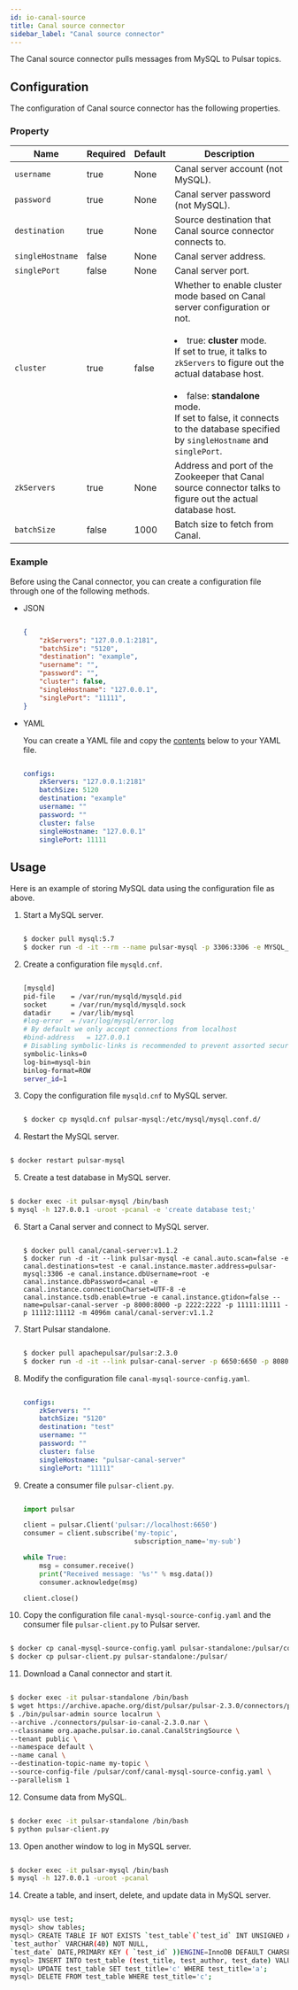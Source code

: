 ```yaml
---
id: io-canal-source
title: Canal source connector
sidebar_label: "Canal source connector"
---
```


The Canal source connector pulls messages from MySQL to Pulsar topics.

## Configuration

The configuration of Canal source connector has the following properties.

### Property

| Name | Required | Default | Description |
|------|----------|---------|-------------|
| `username` | true | None | Canal server account (not MySQL).|
| `password` | true | None | Canal server password (not MySQL). |
|`destination`|true|None|Source destination that Canal source connector connects to.
| `singleHostname` | false | None | Canal server address.|
| `singlePort` | false | None | Canal server port.|
| `cluster` | true | false | Whether to enable cluster mode based on Canal server configuration or not.<br /><br /><li>true: **cluster** mode.<br />If set to true, it talks to `zkServers` to figure out the actual database host.<br /><br /></li><li>false: **standalone** mode.<br />If set to false, it connects to the database specified by `singleHostname` and `singlePort`. </li>|
| `zkServers` | true | None | Address and port of the Zookeeper that Canal source connector talks to figure out the actual database host.|
| `batchSize` | false | 1000 | Batch size to fetch from Canal. |

### Example

Before using the Canal connector, you can create a configuration file through one of the following methods.

* JSON 

  ```json
  
  {
      "zkServers": "127.0.0.1:2181",
      "batchSize": "5120",
      "destination": "example",
      "username": "",
      "password": "",
      "cluster": false,
      "singleHostname": "127.0.0.1",
      "singlePort": "11111",
  }
  
  ```

* YAML

  You can create a YAML file and copy the [contents](https://github.com/apache/pulsar/blob/master/pulsar-io/canal/src/main/resources/canal-mysql-source-config.yaml) below to your YAML file.

  ```yaml
  
  configs:
      zkServers: "127.0.0.1:2181"
      batchSize: 5120
      destination: "example"
      username: ""
      password: ""
      cluster: false
      singleHostname: "127.0.0.1"
      singlePort: 11111
  
  ```

## Usage

Here is an example of storing MySQL data using the configuration file as above.

1. Start a MySQL server.

   ```bash
   
   $ docker pull mysql:5.7
   $ docker run -d -it --rm --name pulsar-mysql -p 3306:3306 -e MYSQL_ROOT_PASSWORD=canal -e MYSQL_USER=mysqluser -e MYSQL_PASSWORD=mysqlpw mysql:5.7
   
   ```

2. Create a configuration file `mysqld.cnf`.

   ```bash
   
   [mysqld]
   pid-file    = /var/run/mysqld/mysqld.pid
   socket      = /var/run/mysqld/mysqld.sock
   datadir     = /var/lib/mysql
   #log-error  = /var/log/mysql/error.log
   # By default we only accept connections from localhost
   #bind-address   = 127.0.0.1
   # Disabling symbolic-links is recommended to prevent assorted security risks
   symbolic-links=0
   log-bin=mysql-bin
   binlog-format=ROW
   server_id=1
   
   ```

3. Copy the configuration file `mysqld.cnf` to MySQL server.

   ```bash
   
   $ docker cp mysqld.cnf pulsar-mysql:/etc/mysql/mysql.conf.d/
   
   ```

4.  Restart the MySQL server.

   ```bash
   
   $ docker restart pulsar-mysql
   
   ```

5.  Create a test database in MySQL server.

   ```bash
   
   $ docker exec -it pulsar-mysql /bin/bash
   $ mysql -h 127.0.0.1 -uroot -pcanal -e 'create database test;'
   
   ```

6. Start a Canal server and connect to MySQL server.

   ```
   
   $ docker pull canal/canal-server:v1.1.2
   $ docker run -d -it --link pulsar-mysql -e canal.auto.scan=false -e canal.destinations=test -e canal.instance.master.address=pulsar-mysql:3306 -e canal.instance.dbUsername=root -e canal.instance.dbPassword=canal -e canal.instance.connectionCharset=UTF-8 -e canal.instance.tsdb.enable=true -e canal.instance.gtidon=false --name=pulsar-canal-server -p 8000:8000 -p 2222:2222 -p 11111:11111 -p 11112:11112 -m 4096m canal/canal-server:v1.1.2
   
   ```

7. Start Pulsar standalone.

   ```bash
   
   $ docker pull apachepulsar/pulsar:2.3.0
   $ docker run -d -it --link pulsar-canal-server -p 6650:6650 -p 8080:8080 -v $PWD/data:/pulsar/data --name pulsar-standalone apachepulsar/pulsar:2.3.0 bin/pulsar standalone
   
   ```

8. Modify the configuration file `canal-mysql-source-config.yaml`.

   ```yaml
   
   configs:
       zkServers: ""
       batchSize: "5120"
       destination: "test"
       username: ""
       password: ""
       cluster: false
       singleHostname: "pulsar-canal-server"
       singlePort: "11111"
   
   ```

9. Create a consumer file `pulsar-client.py`.

   ```python
   
   import pulsar

   client = pulsar.Client('pulsar://localhost:6650')
   consumer = client.subscribe('my-topic',
                               subscription_name='my-sub')

   while True:
       msg = consumer.receive()
       print("Received message: '%s'" % msg.data())
       consumer.acknowledge(msg)

   client.close()
   
   ```

10. Copy the configuration file `canal-mysql-source-config.yaml` and the consumer file  `pulsar-client.py` to Pulsar server.

   ```bash
   
   $ docker cp canal-mysql-source-config.yaml pulsar-standalone:/pulsar/conf/
   $ docker cp pulsar-client.py pulsar-standalone:/pulsar/
   
   ```

11. Download a Canal connector and start it.

   ```bash
   
   $ docker exec -it pulsar-standalone /bin/bash
   $ wget https://archive.apache.org/dist/pulsar/pulsar-2.3.0/connectors/pulsar-io-canal-2.3.0.nar -P connectors
   $ ./bin/pulsar-admin source localrun \
   --archive ./connectors/pulsar-io-canal-2.3.0.nar \
   --classname org.apache.pulsar.io.canal.CanalStringSource \
   --tenant public \
   --namespace default \
   --name canal \
   --destination-topic-name my-topic \
   --source-config-file /pulsar/conf/canal-mysql-source-config.yaml \
   --parallelism 1
   
   ```

12. Consume data from MySQL. 

   ```bash
   
   $ docker exec -it pulsar-standalone /bin/bash
   $ python pulsar-client.py
   
   ```

13. Open another window to log in MySQL server.

   ```bash
   
   $ docker exec -it pulsar-mysql /bin/bash
   $ mysql -h 127.0.0.1 -uroot -pcanal
   
   ```

14. Create a table, and insert, delete, and update data in MySQL server.

   ```bash
   
   mysql> use test;
   mysql> show tables;
   mysql> CREATE TABLE IF NOT EXISTS `test_table`(`test_id` INT UNSIGNED AUTO_INCREMENT,`test_title` VARCHAR(100) NOT NULL,
   `test_author` VARCHAR(40) NOT NULL,
   `test_date` DATE,PRIMARY KEY ( `test_id` ))ENGINE=InnoDB DEFAULT CHARSET=utf8;
   mysql> INSERT INTO test_table (test_title, test_author, test_date) VALUES("a", "b", NOW());
   mysql> UPDATE test_table SET test_title='c' WHERE test_title='a';
   mysql> DELETE FROM test_table WHERE test_title='c';
   
   ```

